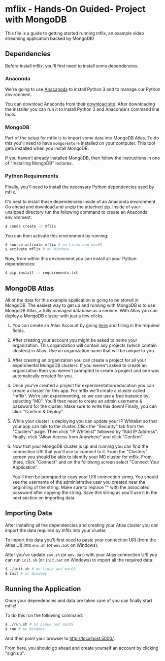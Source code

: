 # mflix - Hands-On Guided- Project with MongoDB

This file is a guide to getting started running mflix, an example video
streaming application backed by MongoDB!

## Dependencies

Before install mflix, you'll first need to install some dependencies.

### Anaconda

We're going to use [Anacanoda](https://anaconda.org/) to install Python 3 and
to manage our Python environment.

You can download Anaconda from their [download
site](https://www.anaconda.com/download/#macos). After downloading the
installer you can run it to install Python 3 and Anaconda's command line tools.

### MongoDB

Part of the setup for mflix is to import some data into MongoDB Atlas. To do
this you'll need to have `mongorestore` installed on your computer. This tool
gets installed when you install MongoDB.

If you haven't already installed MongoDB, then follow the instructions in one
of "Installing MongoDB" lectures.

### Python Requirements

Finally, you'll need to install the necessary Python dependencies used by
mflix.

It's best to install these dependencies inside of an Anaconda environment. Go
ahead and download and unzip the attached zip. Inside of your unzipped
directory run the following command to create an Anaconda environment:

```bash
$ conda create -n mflix
```

You can then activate this environment by running:

```bash
$ source activate mflix # on Linux and macOS
$ activate mflix # on Windows
```

Now, from within this environment you can install all your Python dependencies:

```bash
$ pip install -r requirements.txt
```

## MongoDB Atlas

All of the data for this example application is going to be stored in MongoDB.
The easiest way to get up and running with MongoDB is to use MongoDB Atlas, a
fully managed database as a service. With Atlas you can deploy a MongoDB
cluster with just a few clicks.

1. You can create an Atlas Account by going
   [here](https://cloud.mongodb.com/links/registerForAtlas) and filling in the
   required fields.

2. After creating your account you might be asked to name your organization.
   This organization will contain any projects (which contain clusters) in
   Atlas. Use an organization name that will be unique to you.

3. After creating an organization you can create a project for all your
   experimental MongoDB clusters. If you weren't asked to create an
   organization then you weren't prompted to create a project and one was
   automatically created for you.

4. Once you've created a project for experimentation/education you can create a
   cluster for this app. For mflix we'll create a cluster called "mflix". We're
   just experimenting, so we can use a free instance by selecting "M0". You'll
   then need to create an admin username & password for the cluster. Make sure
   to write this down! Finally, you can click "Confirm & Deploy".

5. While your cluster is deploying you can update your IP Whitelist so that
   your app can talk to the cluster. Click the "Security" tab from the
   "Clusters" page. Then click "IP Whitelist" followed by "Add IP Address".
   Finally, click "Allow Access from Anywhere" and click "Confirm".

6. Now that your MongoDB cluster is up and running you can find the connection
   URI that you'll use to connect to it. From the "Clusters" screen you should
   be able to identify your M0 cluster for mflix. From there, click "Connect"
   and on the following screen select "Connect Your Application".

   You'll then be prompted to copy your URI connection string. You should see
   the username of the administrative user you created near the beginning of
   the string. Make sure to replace "<PASSWORD>" with the associated password
   after copying the string. Save this string as you'll use it in the next
   section on importing data.

## Importing Data

After installing all the dependencies and creating your Atlas cluster you can
import the data required by mflix into your cluster.

To import this data you'll first need to paste your connection URI (from the
Atlas UI) into `env.sh` (or `env.bat` on Windows).

After you've update `env.sh` (or `env.bat`) with your Atlas connection URI you
can run `init.sh` (or `init.bat` on Windows) to import all the required data:

```bash
$ ./init.sh # on Linux and macOS
$ init # on Windows
```

## Running the Application

Once your dependencies and data are taken care of you can finally start mflix!

To do this run the following command:

```bash
$ ./run.sh # on Linux and macOS
$ run # on Windows
```

And then point your browser to [http://localhost:5000/](http://localhost:5000/).

From here, you should go ahead and create yourself an account by clicking "sign
up".
